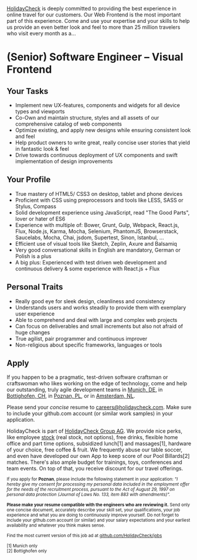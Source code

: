 [HolidayCheck](http://www.holidaycheck.de/) is deeply committed to providing the best experience in online travel for our customers. Our Web Frontend is the most important part of this experience. Come and use your expertise and your skills to help us provide an even better look and feel to more than 25 million travelers who visit every month as a...

# (Senior) Software Engineer – Visual Frontend

## Your Tasks
- Implement new UX-features, components and widgets for all device types and viewports
- Co-Own and maintain structure, styles and all assets of our comprehensive catalog of web components
- Optimize existing, and apply new designs while ensuring consistent look and feel
- Help product owners to write great, really concise user stories that yield in fantastic look & feel
- Drive towards continuous deployment of UX components and swift implementation of design improvements

## Your Profile
- True mastery of HTML5/ CSS3 on desktop, tablet and phone devices
- Proficient with CSS using preprocessors and tools like LESS, SASS or Stylus, Compass
- Solid development experience using JavaScript, read "The Good Parts", lover or hater of ES6
- Experience with multiple of: Bower, Grunt, Gulp, Webpack, React.js, Flux, Node.js, Karma, Mocha, Selenium, PhantomJS, Browserstack, Saucelabs, Mocha, Chai, jsdom, Supertest, Sinon, Istanbul, ...
- Efficient use of visual tools like Sketch, Zeplin, Axure and Balsamiq
- Very good conversational skills in English are mandatory, German or Polish is a plus
- A big plus: Experienced with test driven web development and continuous delivery & some experience with React.js + Flux

## Personal Traits
- Really good eye for sleek design, cleanliness and consistency
- Understands users and works steadily to provide them with exemplary user experience
- Able to comprehend and deal with large and complex web projects
- Can focus on deliverables and small increments but also not afraid of huge changes
- True agilist, pair programmer and continuous improver
- Non-religious about specific frameworks, languages or tools

## Apply

If you happen to be a pragmatic, test-driven software craftsman or craftswoman who likes working on the edge of technology, come and help our outstanding, truly agile development teams in [Munich, DE](https://goo.gl/maps/2KKGh), in [Bottighofen, CH](https://goo.gl/maps/X7bZ3), in [Poznan, PL](https://goo.gl/maps/AiHKJ), or in [Amsterdam, NL](https://goo.gl/maps/AJHpM3yYUzL2).

Please send your *concise* resume to [careers@holidaycheck.com](mailto:careers@holidaycheck.com). Make sure to include your github.com account (or similar work samples) in your application.

HolidayCheck is part of [HolidayCheck Group AG](https://www.holidaycheckgroup.com/). We provide nice perks, like employee [stock](https://www.google.com/finance?q=ETR:HOC) (real stock, not options), free drinks, flexible home office and part time options, subsidized lunch[1] and massages[1], hardware of your choice, free coffee & fruit. We frequently abuse our table soccer, and even have developed our own App to keep score of our Pool Billards[2] matches. There's also ample budget for trainings, toys, conferences and team events. On top of that, you receive discount for our travel offerings.

<sub>If you apply for **Poznan**, please include the following statement in your application: *"I hereby give my consent for processing my personal data included in the employment offer for the needs of the recruitment process, pursuant to the Act of August 29, 1997 on personal data protection (Journal of Laws No. 133, item 883 with amendments)".*</sub>


<sub>**Please make your resume compatible with the engineers who are reviewing it.** Send only one concise document, accurately describe your skill set, your qualifications, your job experience and what you are doing to continuously improve yourself. Do not forget to include your github.com account (or similar) and your salary expectations and your earliest availability and whatever you think makes sense.</sub>


<sub>Find the most current version of this job ad at [github.com/HolidayCheck/jobs](github.com/HolidayCheck/jobs)</sub>

<sub>
[1] Munich only<br/>
[2] Bottighofen only
</sub>
